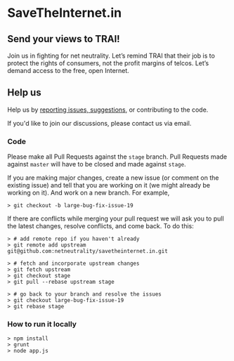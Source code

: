 # SaveTheInternet.in #

## Send your views to TRAI! ##

Join us in fighting for net neutrality. Let’s remind TRAI that their job is to protect the rights of consumers, not the profit margins of telcos. Let’s demand access to the free, open Internet.


## Help us ##
Help us by [reporting issues, suggestions](https://github.com/netneutrality/savetheinternet.in/issues), or contributing to the code.

If you'd like to join our discussions, please contact us via email.

### Code
Please make all Pull Requests against the `stage` branch. Pull Requests made against `master` will have to be closed and made against `stage`.

If you are making major changes, create a new issue (or comment on the existing issue) and tell that you are working on it (we might already be working on it). And work on a new branch. For example,
```
> git checkout -b large-bug-fix-issue-19
```
If there are conflicts while merging your pull request we will ask you to pull the latest changes, resolve conflicts, and come back. To do this:
```
> # add remote repo if you haven't already
> git remote add upstream git@github.com:netneutrality/savetheinternet.in.git

> # fetch and incorporate upstream changes
> git fetch upstream
> git checkout stage
> git pull --rebase upstream stage

> # go back to your branch and resolve the issues
> git checkout large-bug-fix-issue-19
> git rebase stage
```
### How to run it locally

```
> npm install
> grunt
> node app.js
```
